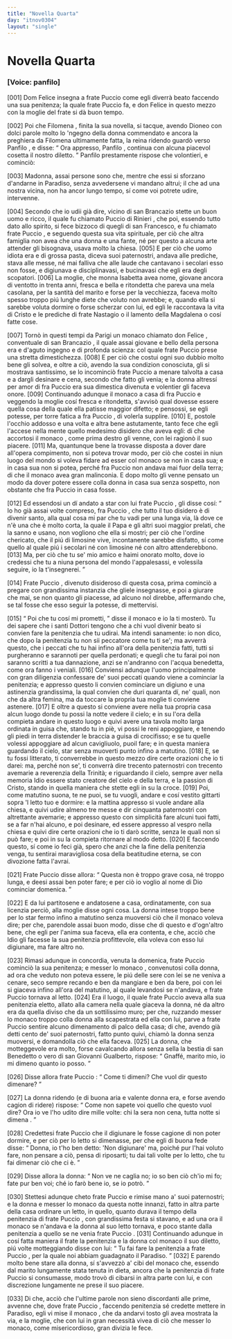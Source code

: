 ```yaml
---
title: "Novella Quarta"
day: "itnov0304"
layout: "single"
---
```

<div id="nov0304" type="novella" who="panfilo">
 <h1>
  Novella Quarta
 </h1>
 <argument>
  <p>
   <h3>
    [Voice: panfilo]
   </h3>
  </p>
  <p>
   <a name="p03040001">
    [001]
   </a>
   <name persref="donfelice" type="person">
    Dom Felice
   </name>
   insegna a
   <name persref="frapuccio" type="person">
    frate Puccio
   </name>
   come egli diverr&agrave; beato faccendo una sua penitenza; la quale frate Puccio fa, e
   <name persref="donfelice" type="person">
    don Felice
   </name>
   in questo mezzo con la moglie del frate si d&agrave; buon tempo.
  </p>
 </argument>
 <div3 type="commentary" who="author">
  <p>
   <a name="p03040002">
    [002]
   </a>
   Poi che
   <name persref="filomena" type="person">
    Filomena
   </name>
   , finita la sua novella, si tacque, avendo
   <name persref="dioneo" type="person">
    Dioneo
   </name>
   con dolci parole molto lo 'ngegno della donna commendato e ancora la preghiera da
   <name persref="filomena" type="person">
    Filomena
   </name>
   ultimamente fatta, la
   <name persref="neifile" type="person">
    reina
   </name>
   ridendo guard&ograve; verso
   <name persref="panfilo" type="person">
    Panfilo
   </name>
   , e disse:
   <q direct="unspecified" who="neifile">
    Ora appresso,
    <name persref="panfilo" type="person">
     Panfilo
    </name>
    , continua con alcuna piacevol cosetta il nostro diletto.
   </q>
   <name persref="panfilo" type="person">
    Panfilo
   </name>
   prestamente rispose che volontieri, e cominci&ograve;:
  </p>
 </div3>
 <div3 type="commentary" who="panfilo">
  <p>
   <a name="p03040003">
    [003]
   </a>
   Madonna, assai persone sono che, mentre che essi si sforzano d'andarne in Paradiso, senza avvedersene vi mandano altrui; il che ad una nostra vicina, non ha ancor lungo tempo, s&iacute; come voi potrete udire, intervenne.
  </p>
 </div3>
 <p>
  <a name="p03040004">
   [004]
  </a>
  Secondo che io udii gi&agrave; dire, vicino di
  <name placeref="sanpancrazio" type="place">
   san Brancazio
  </name>
  stette un buon uomo e ricco, il quale fu chiamato
  <name persref="frapuccio" type="person">
   Puccio di Rinieri
  </name>
  , che poi, essendo tutto dato allo spirito, si fece bizzoco di quegli di san Francesco, e fu chiamato
  <name persref="frapuccio" type="person">
   frate Puccio
  </name>
  , e seguendo questa sua vita spirituale, per ci&ograve; che altra famiglia non avea che una donna e una fante, n&eacute; per questo a alcuna arte attender gli bisognava, usava molto la chiesa.
  <a name="p03040005">
   [005]
  </a>
  E per ci&ograve; che uomo idiota era e di grossa pasta, diceva suoi paternostri, andava alle prediche, stava alle messe, n&eacute; mai falliva che alle laude che cantavano i secolari esso non fosse, e digiunava e disciplinavasi, e bucinavasi che egli era degli scopatori.
  <a name="p03040006">
   [006]
  </a>
  La moglie, che
  <name persref="monnaisabetta" type="person">
   monna Isabetta
  </name>
  avea nome, giovane ancora di ventotto in trenta anni, fresca e bella e ritondetta che pareva una mela casolana, per la santit&agrave; del marito e forse per la vecchiezza, faceva molto spesso troppo pi&uacute; lunghe diete che voluto non avrebbe; e, quando ella si sarebbe voluta dormire o forse scherzar con lui, ed egli le raccontava la vita di Cristo e le prediche di frate Nastagio o il lamento della Magdalena o cos&iacute; fatte cose.
 </p>
 <p>
  <a name="p03040007">
   [007]
  </a>
  Torn&ograve; in questi tempi da
  <name placeref="parigi" type="place">
   Parigi
  </name>
  un monaco chiamato
  <name persref="donfelice" type="person">
   don Felice
  </name>
  , conventuale di
  <name placeref="sanpancrazio" type="place">
   san Brancazio
  </name>
  , il quale assai giovane e bello della persona era e d'aguto ingegno e di profonda scienza: col quale
  <name persref="frapuccio" type="person">
   frate Puccio
  </name>
  prese una stretta dimestichezza.
  <a name="p03040008">
   [008]
  </a>
  E per ci&ograve; che costui ogni suo dubbio molto bene gli solvea, e oltre a ci&ograve;, avendo la sua condizion conosciuta, gli si mostrava santissimo, se lo incominci&ograve;
  <name persref="frapuccio" type="person">
   frate Puccio
  </name>
  a menare talvolta a casa e a dargli desinare e cena, secondo che fatto gli venia; e la donna altress&iacute; per amor di
  <name persref="frapuccio" type="person">
   fra Puccio
  </name>
  era sua dimestica divenuta e volentier gli faceva onore.
  <a name="p03040009">
   [009]
  </a>
  Continuando adunque
  <name persref="donfelice" type="person">
   il monaco
  </name>
  a casa di
  <name persref="frapuccio" type="person">
   fra Puccio
  </name>
  e veggendo la moglie cos&iacute; fresca e ritondetta, s'avvis&ograve; qual dovesse essere quella cosa della quale ella patisse maggior difetto; e pensossi, se egli potesse, per torre fatica a
  <name persref="frapuccio" type="person">
   fra Puccio
  </name>
  , di volerla supplire.
  <a name="p03040010">
   [010]
  </a>
  E, postole l'occhio addosso e una volta e altra bene astutamente, tanto fece che egli l'accese nella mente quello medesimo disidero che aveva egli: di che accortosi
  <name persref="donfelice" type="person">
   il monaco
  </name>
  , come prima destro gli venne, con lei ragion&ograve; il suo piacere.
  <a name="p03040011">
   [011]
  </a>
  Ma, quantunque bene la trovasse disposta a dover dare all'opera compimento, non si poteva trovar modo, per ci&ograve; che costei in niun luogo del mondo si voleva fidare ad esser col monaco se non in casa sua; e in casa sua non si potea, perch&eacute;
  <name persref="frapuccio" type="person">
   fra Puccio
  </name>
  non andava mai fuor della terra; di che
  <name persref="donfelice" type="person">
   il monaco
  </name>
  avea gran malinconia. E dopo molto gli venne pensato un modo da dover potere essere colla donna in casa sua senza sospetto, non obstante che
  <name persref="frapuccio" type="person">
   fra Puccio
  </name>
  in casa fosse.
 </p>
 <p>
  <a name="p03040012">
   [012]
  </a>
  Ed essendosi un d&iacute; andato a star con lui
  <name persref="frapuccio" type="person">
   frate Puccio
  </name>
  , gli disse cos&iacute;:
  <q direct="unspecified" who="donfelice">
   Io ho gi&agrave; assai volte compreso,
   <name persref="frapuccio" type="person">
    fra Puccio
   </name>
   , che tutto il tuo disidero &egrave; di divenir santo, alla qual cosa mi par che tu vadi per una lunga via, l&agrave; dove ce n'&egrave; una che &egrave; molto corta, la quale il Papa e gli altri suoi maggior prelati, che la sanno e usano, non vogliono che ella si mostri; per ci&ograve; che l'ordine chericato, che il pi&uacute; di limosine vive, incontanente sarebbe disfatto, s&iacute; come quello al quale pi&uacute; i secolari n&eacute; con limosine n&eacute; con altro attenderebbono.
   <a name="p03040013">
    [013]
   </a>
   Ma, per ci&ograve; che tu se' mio amico e haimi onorato molto, dove io credessi che tu a niuna persona del mondo l'appalesassi, e volessila seguire, io la t'insegnerei.
  </q>
 </p>
 <p>
  <a name="p03040014">
   [014]
  </a>
  <name persref="frapuccio" type="person">
   Frate Puccio
  </name>
  , divenuto disideroso di questa cosa, prima cominci&ograve; a pregare con grandissima instanzia che gliele insegnasse, e poi a giurare che mai, se non quanto gli piacesse, ad alcuno nol direbbe, affermando che, se tal fosse che esso seguir la potesse, di mettervisi.
 </p>
 <p>
  <a name="p03040015">
   [015]
  </a>
  <q direct="unspecified" who="donfelice">
   Poi che tu cos&iacute; mi prometti,
  </q>
  disse
  <name persref="donfelice" type="person">
   il monaco
  </name>
  e io la ti moster&ograve;. Tu dei sapere che i santi Dottori tengono che a chi vuol divenir beato si convien fare la penitenzia che tu udirai. Ma intendi sanamente: io non dico, che dopo la penitenzia tu non sii peccatore come tu ti se'; ma avverr&agrave; questo, che i peccati che tu hai infino all'ora della penitenzia fatti, tutti si purgheranno e sarannoti per quella perdonati; e quegli che tu farai poi non saranno scritti a tua dannazione, anzi se n'andranno con l'acqua benedetta, come ora fanno i veniali.
  <a name="p03040016">
   [016]
  </a>
  Conviensi adunque l'uomo principalmente con gran diligenzia confessare de' suoi peccati quando viene a cominciar la penitenzia; e appresso questo li convien cominciare un digiuno e una astinenzia grandissima, la qual convien che duri quaranta d&iacute;, ne' quali, non che da altra femina, ma da toccare la propria tua moglie ti conviene astenere.
  <a name="p03040017">
   [017]
  </a>
  E oltre a questo si conviene avere nella tua propria casa alcun luogo donde tu possi la notte vedere il cielo; e in su l'ora della compieta andare in questo luogo e quivi avere una tavola molto larga ordinata in guisa che, stando tu in pi&egrave;, vi possi le reni appoggiare, e tenendo gli piedi in terra distender le braccia a guisa di crocifisso; e se tu quelle volessi appoggiare ad alcun cavigliuolo, puoil fare; e in questa maniera guardando il cielo, star senza muoverti punto infino a matutino.
  <a name="p03040018">
   [018]
  </a>
  E, se tu fossi litterato, ti converrebbe in questo mezzo dire certe orazioni che io ti darei: ma, perch&eacute; non se', ti converr&agrave; dire trecento paternostri con trecento avemarie a reverenzia della Trinit&agrave;; e riguardando il cielo, sempre aver nella memoria Idio essere stato creatore del cielo e della terra, e la passion di Cristo, stando in quella maniera che stette egli in su la croce.
  <a name="p03040019">
   [019]
  </a>
  Poi, come matutino suona, te ne puoi, se tu vuogli, andare e cos&iacute; vestito gittarti sopra 'l letto tuo e dormire: e la mattina appresso si vuole andare alla chiesa, e quivi udire almeno tre messe e dir cinquanta paternostri con altrettante avemarie; e appresso questo con simplicit&agrave; fare alcuni tuoi fatti, se a far n'hai alcuno, e poi desinare, ed essere appresso al vespro nella chiesa e quivi dire certe orazioni che io ti dar&ograve; scritte, senza le quali non si pu&ograve; fare; e poi in su la compieta ritornare al modo detto.
  <a name="p03040020">
   [020]
  </a>
  E faccendo questo, s&iacute; come io feci gi&agrave;, spero che anzi che la fine della penitenzia venga, tu sentirai maravigliosa cosa della beatitudine eterna, se con divozione fatta l'avrai.
 </p>
 <p>
  <a name="p03040021">
   [021]
  </a>
  <name persref="frapuccio" type="person">
   Frate Puccio
  </name>
  disse allora:
  <q direct="unspecified" who="frapuccio">
   Questa non &egrave; troppo grave cosa, n&eacute; troppo lunga, e deesi assai ben poter fare; e per ci&ograve; io voglio al nome di Dio cominciar domenica.
  </q>
 </p>
 <p>
  <a name="p03040022">
   [022]
  </a>
  E da lui partitosene e andatosene a casa, ordinatamente, con sua licenzia perci&ograve;, alla moglie disse ogni cosa. La donna intese troppo bene per lo star fermo infino a matutino senza muoversi ci&ograve; che
  <name persref="donfelice" type="person">
   il monaco
  </name>
  voleva dire; per che, parendole assai buon modo, disse che di questo e d'ogn'altro bene, che egli per l'anima sua faceva, ella era contenta, e che, acci&ograve; che Idio gli facesse la sua penitenzia profittevole, ella voleva con esso lui digiunare, ma fare altro no.
 </p>
 <p>
  <a name="p03040023">
   [023]
  </a>
  Rimasi adunque in concordia, venuta la domenica,
  <name persref="frapuccio" type="person">
   frate Puccio
  </name>
  cominci&ograve; la sua penitenza; e messer
  <name persref="donfelice" type="person">
   lo monaco
  </name>
  , convenutosi colla donna, ad ora che veduto non poteva essere, le pi&uacute; delle sere con lei se ne veniva a cenare, seco sempre recando e ben da mangiare e ben da bere, poi con lei si giaceva infino all'ora del matutino, al quale levandosi se n'andava, e
  <name persref="frapuccio" type="person">
   frate Puccio
  </name>
  tornava al letto.
  <a name="p03040024">
   [024]
  </a>
  Era il luogo, il quale
  <name persref="frapuccio" type="person">
   frate Puccio
  </name>
  aveva alla sua penitenzia eletto, allato alla camera nella quale giaceva la donna, n&eacute; da altro era da quella diviso che da un sottilissimo muro; per che, ruzzando messer lo monaco troppo colla donna alla scapestrata ed ella con lui, parve a
  <name persref="frapuccio" type="person">
   frate Puccio
  </name>
  sentire alcuno dimenamento di palco della casa; di che, avendo gi&agrave; detti cento de' suoi paternostri, fatto punto quivi, chiam&ograve; la donna senza muoversi, e domandolla ci&ograve; che ella faceva.
  <a name="p03040025">
   [025]
  </a>
  La donna, che motteggevole era molto, forse cavalcando allora senza sella la bestia di san Benedetto o vero di san Giovanni Gualberto, rispose:
  <q direct="unspecified" who="monnaisabetta">
   Gnaff&eacute;, marito mio, io mi dimeno quanto io posso.
  </q>
 </p>
 <p>
  <a name="p03040026">
   [026]
  </a>
  Disse allora
  <name persref="frapuccio" type="person">
   frate Puccio
  </name>
  :
  <q direct="unspecified" who="frapuccio">
   Come ti dimeni? Che vuol dir questo dimenare?
  </q>
 </p>
 <p>
  <a name="p03040027">
   [027]
  </a>
  La donna ridendo (e di buona aria e valente donna era, e forse avendo cagion di ridere) rispose:
  <q direct="unspecified" who="monnaisabetta">
   Come non sapete voi quello che questo vuol dire? Ora io ve l'ho udito dire mille volte:
   <seg type="proverb">
    chi la sera non cena, tutta notte si dimena
   </seg>
   .
  </q>
 </p>
 <p>
  <a name="p03040028">
   [028]
  </a>
  Credettesi
  <name persref="frapuccio" type="person">
   frate Puccio
  </name>
  che il digiunare le fosse cagione di non poter dormire, e per ci&ograve; per lo letto si dimenasse, per che egli di buona fede disse:
  <q direct="unspecified" who="frapuccio">
   Donna, io t'ho ben detto: 'Non digiunare' ma, poich&eacute; pur l'hai voluto fare, non pensare a ci&ograve;, pensa di riposarti; tu dai tali volte per lo letto, che tu fai dimenar ci&ograve; che ci &egrave;.
  </q>
 </p>
 <p>
  <a name="p03040029">
   [029]
  </a>
  Disse allora la donna:
  <q direct="unspecified">
   Non ve ne caglia no; io so ben ci&ograve; ch'io mi fo; fate pur ben voi; ch&eacute; io far&ograve; bene io, se io potr&ograve;.
  </q>
 </p>
 <p>
  <a name="p03040030">
   [030]
  </a>
  Stettesi adunque cheto
  <name persref="frapuccio" type="person">
   frate Puccio
  </name>
  e rimise mano a' suoi paternostri; e la donna e messer
  <name persref="donfelice" type="person">
   lo monaco
  </name>
  da questa notte innanzi, fatto in altra parte della casa ordinare un letto, in quello, quanto durava il tempo della penitenzia di
  <name persref="frapuccio" type="person">
   frate Puccio
  </name>
  , con grandissima festa si stavano, e ad una ora
  <name persref="donfelice" type="person">
   il monaco
  </name>
  se n'andava e la donna al suo letto tornava, e poco stante dalla penitenzia a quello se ne venia
  <name persref="frapuccio" type="person">
   frate Puccio
  </name>
  .
  <a name="p03040031">
   [031]
  </a>
  Continuando adunque in cos&iacute; fatta maniera il frate la penitenzia e la donna col monaco il suo diletto, pi&uacute; volte motteggiando disse con lui:
  <q direct="unspecified" who="monnaisabetta">
   Tu fai fare la penitenzia a
   <name persref="frapuccio" type="person">
    frate Puccio
   </name>
   , per la quale noi abbiam guadagnato il Paradiso.
  </q>
  <a name="p03040032">
   [032]
  </a>
  E parendo molto bene stare alla donna, s&iacute; s'avvezz&ograve; a' cibi del monaco che, essendo dal marito lungamente stata tenuta in dieta, ancora che la penitenzia di
  <name persref="frapuccio" type="person">
   frate Puccio
  </name>
  si consumasse, modo trov&ograve; di cibarsi in altra parte con lui, e con discrezione lungamente ne prese il suo piacere.
 </p>
 <p>
  <a name="p03040033">
   [033]
  </a>
  Di che, acci&ograve; che l'ultime parole non sieno discordanti alle prime, avvenne che, dove
  <name persref="frapuccio" type="person">
   frate Puccio
  </name>
  , faccendo penitenzia s&eacute; credette mettere in Paradiso, egli vi mise
  <name persref="donfelice" type="person">
   il monaco
  </name>
  , che da andarvi tosto gli avea mostrata la via, e la moglie, che con lui in gran necessit&agrave; vivea di ci&ograve; che messer lo monaco, come misericordioso, gran divizia le fece.
 </p>
</div>